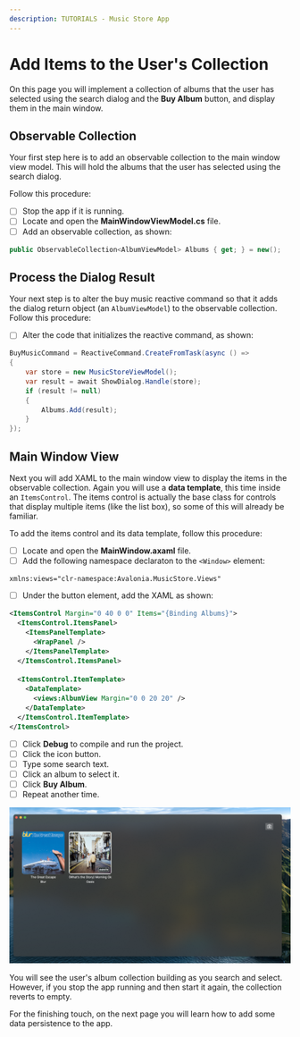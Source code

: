 ```yaml
---
description: TUTORIALS - Music Store App
---
```


# Add Items to the User's Collection

On this page you will implement a collection of albums that the user has selected using the search dialog and the **Buy Album** button, and display them in the main window.

## Observable Collection

Your first step here is to add an observable collection to the main window view model. This will hold the albums that the user has selected using the search dialog.

Follow this procedure:

* [ ] Stop the app if it is running.
* [ ] Locate and open the **MainWindowViewModel.cs** file.
* [ ] Add an observable collection, as shown:

```csharp
public ObservableCollection<AlbumViewModel> Albums { get; } = new();
```

## Process the Dialog Result

Your next step is to alter the buy music reactive command so that it adds the dialog return object (an `AlbumViewModel`) to the observable collection. Follow this procedure:

* [ ] Alter the code that initializes the reactive command, as shown:

```csharp
BuyMusicCommand = ReactiveCommand.CreateFromTask(async () =>
{
    var store = new MusicStoreViewModel();
    var result = await ShowDialog.Handle(store);
    if (result != null)
    {
        Albums.Add(result);
    }
});
```

## Main Window View

Next you will add XAML to the main window view to display the items in the observable collection. Again you will use a **data template**, this time inside an `ItemsControl`. The items control is actually  the base class for controls that display multiple items (like the list box), so some of this will already be familiar.&#x20;

To add the items control and its data template, follow this procedure:

* [ ] Locate and open the **MainWindow.axaml** file.
* [ ] Add the following namespace declaraton to the `<Window>` element:

```
xmlns:views="clr-namespace:Avalonia.MusicStore.Views"
```

* [ ] Under the button element, add the XAML as shown:

```xml
<ItemsControl Margin="0 40 0 0" Items="{Binding Albums}">
  <ItemsControl.ItemsPanel>
    <ItemsPanelTemplate>
      <WrapPanel />
    </ItemsPanelTemplate>
  </ItemsControl.ItemsPanel>

  <ItemsControl.ItemTemplate>
    <DataTemplate>
      <views:AlbumView Margin="0 0 20 20" />
    </DataTemplate>
  </ItemsControl.ItemTemplate>
</ItemsControl>
```



* [ ] Click **Debug** to compile and run the project.
* [ ] Click the icon button.
* [ ] Type some search text.
* [ ] Click an album to select it.
* [ ] Click **Buy Album**.
* [ ] Repeat another time.

![](images/image-20210310175949319.png)

You will see the user's album collection building as you search and select. However, if you stop the app running and then start it again, the collection reverts to empty.&#x20;

For the finishing touch, on the next page you will learn how to add some data persistence to the app.
